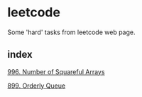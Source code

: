 # leetcode
Some 'hard' tasks from leetcode web page.


## index


[996. Number of Squareful Arrays](https://leetcode.com/problems/number-of-squareful-arrays)

[899. Orderly Queue](https://leetcode.com/problems/orderly-queue/)
